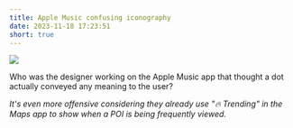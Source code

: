 ```yaml
---
title: Apple Music confusing iconography
date: 2023-11-18 17:23:51
short: true
---
```


![](betterIcon.png)

Who was the designer working on the Apple Music app that thought a dot actually conveyed any meaning to the user?

_It's even more offensive considering they already use "🔥 Trending" in the Maps app to show when a POI is being frequently viewed._
